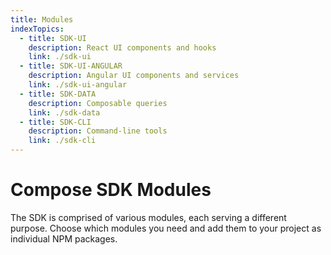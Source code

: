 ```yaml
---
title: Modules
indexTopics:
  - title: SDK-UI
    description: React UI components and hooks
    link: ./sdk-ui
  - title: SDK-UI-ANGULAR
    description: Angular UI components and services
    link: ./sdk-ui-angular
  - title: SDK-DATA
    description: Composable queries
    link: ./sdk-data
  - title: SDK-CLI
    description: Command-line tools
    link: ./sdk-cli
---
```


# Compose SDK Modules

The SDK is comprised of various modules, each serving a different purpose. Choose which modules you need and add them to your project as individual NPM packages.

<SectionIndex />
